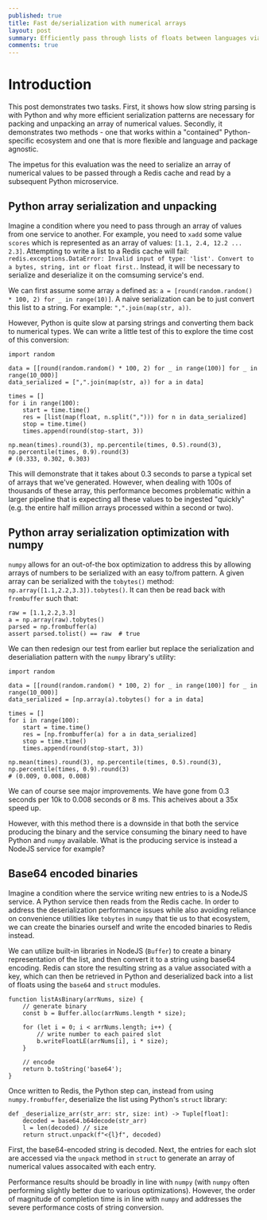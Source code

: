 ```yaml
---
published: true
title: Fast de/serialization with numerical arrays
layout: post
summary: Efficiently pass through lists of floats between languages via Redis
comments: true
---
```


# Introduction

This post demonstrates two tasks. First, it shows how slow string parsing is with Python and why more efficient serialization patterns are necessary for packing and unpacking an array of numerical values. Secondly, it demonstrates two methods - one that works within a "contained" Python-specific ecosystem and one that is more flexible and language and package agnostic.

The impetus for this evaluation was the need to serialize an array of numerical values to be passed through a Redis cache and read by a subsequent Python microservice.

## Python array serialization and unpacking

Imagine a condition where you need to pass through an array of values from one service to another. For example, you need to `xadd` some value `scores` which is represented as an array of values: `[1.1, 2.4, 12.2 ... 2.3]`. Attempting to write a list to a Redis cache will fail: `redis.exceptions.DataError: Invalid input of type: 'list'. Convert to a bytes, string, int or float first.`. Instead, it will be necessary to serialize and deserialize it on the comsuming service's end.

We can first assume some array `a` defined as: `a = [round(random.random() * 100, 2) for _ in range(10)]`. A naive serialization can be to just convert this list to a string. For example: `",".join(map(str, a))`.

However, Python is quite slow at parsing strings and converting them back to numerical types. We can write a little test of this to explore the time cost of this conversion:

```
import random

data = [[round(random.random() * 100, 2) for _ in range(100)] for _ in range(10_000)]
data_serialized = [",".join(map(str, a)) for a in data]

times = []
for i in range(100):
    start = time.time()
    res = [list(map(float, n.split(","))) for n in data_serialized]
    stop = time.time()
    times.append(round(stop-start, 3))
    
np.mean(times).round(3), np.percentile(times, 0.5).round(3), np.percentile(times, 0.9).round(3)
# (0.333, 0.302, 0.303)
```

This will demonstrate that it takes about 0.3 seconds to parse a typical set of arrays that we've generated. However, when dealing with 100s of thousands of these array, this performance becomes problematic within a larger pipeline that is expecting all these values to be ingested "quickly" (e.g. the entire half million arrays processed within a second or two).

## Python array serialization optimization with numpy

`numpy` allows for an out-of-the box optimization to address this by allowing arrays of numbers to be serialized with an easy to/from pattern. A given array can be serialized with the `tobytes()` method: `np.array([1.1,2.2,3.3]).tobytes()`. It can then be read back with `frombuffer` such that:

```
raw = [1.1,2.2,3.3]
a = np.array(raw).tobytes()
parsed = np.frombuffer(a)
assert parsed.tolist() == raw  # true
```

We can then redesign our test from earlier but replace the serialization and deserialiation pattern with the `numpy` library's utility:

```
import random

data = [[round(random.random() * 100, 2) for _ in range(100)] for _ in range(10_000)]
data_serialized = [np.array(a).tobytes() for a in data]

times = []
for i in range(100):
    start = time.time()
    res = [np.frombuffer(a) for a in data_serialized]
    stop = time.time()
    times.append(round(stop-start, 3))
    
np.mean(times).round(3), np.percentile(times, 0.5).round(3), np.percentile(times, 0.9).round(3)
# (0.009, 0.008, 0.008)
```

We can of course see major improvements. We have gone from 0.3 seconds per 10k to 0.008 seconds or 8 ms. This acheives about a 35x speed up.

However, with this method there is a downside in that both the service producing the binary and the service consuming the binary need to have Python and `numpy` available. What is the producing service is instead a NodeJS service for example?

## Base64 encoded binaries

Imagine a condition where the service writing new entries to is a NodeJS service. A Python service then reads from the Redis cache. In order to address the deserialization performance issues while also avoiding reliance on convenience utilities like `tobytes` in `numpy` that tie us to that ecosystem, we can create the binaries ourself and write the encoded binaries to Redis instead.

We can utilize built-in libraries in NodeJS (`Buffer`) to create a binary representation of the list, and then convert it to a string using base64 encoding. Redis can store the resulting string as a value associated with a key, which can then be retrieved in Python and deserialized back into a list of floats using the `base64` and `struct` modules.

```
function listAsBinary(arrNums, size) {
    // generate binary
    const b = Buffer.alloc(arrNums.length * size);

    for (let i = 0; i < arrNums.length; i++) {
        // write number to each paired slot
        b.writeFloatLE(arrNums[i], i * size);
    }

    // encode
    return b.toString('base64');
}
```

Once written to Redis, the Python step can, instead from using `numpy.frombuffer`, deserialize the list using Python's `struct` library:

```
def _deserialize_arr(str_arr: str, size: int) -> Tuple[float]:
    decoded = base64.b64decode(str_arr)
    l = len(decoded) // size
    return struct.unpack(f"<{l}f", decoded)
```

First, the base64-encoded string is decoded. Next, the entries for each slot are accessed via the `unpack` method in `struct` to generate an array of numerical values assocaited with each entry.

Performance results should be broadly in line with `numpy` (with `numpy` often performing slightly better due to various optimizations). However, the order of magnitude of completion time is in line with `numpy` and addresses the severe performance costs of string conversion.